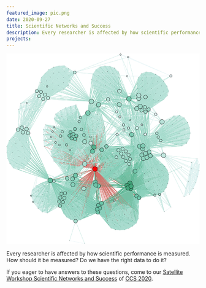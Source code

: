 ```yaml
---
featured_image: pic.png
date: 2020-09-27
title: Scientific Networks and Success
description: Every researcher is affected by how scientific performance is measured. How should it be measured? Join us for our Workshop to discuss these issues.
projects:
---
```


![nets](pic.png)

Every researcher is affected by how scientific performance is measured. How should it be measured? Do we have the right data to do it?

If you eager to have answers to these questions, come to our [Satellite Workshop Scientific Networks and Success](https://www.success-in.science/) of [CCS 2020](http://ccs2020.web.auth.gr/).
